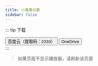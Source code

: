 ```yaml
---
title: 小鹰鹰の歌
sidebar: false
---
```

<link type='text/css' rel='stylesheet' href='/css/page.css'>

::: tip 下载
<br>
<div class="note grey icon modern"><i class="note-icon fas fa-arrow-alt-circle-down"></i>
<a href="https://pan.baidu.com/s/1gocEy7rKPZd2BkmfFZrlEA" target="_blank"><button class="bttn-pill bttn-sm bttn-success"><i class="note-icon fas fa-cloud-download-alt"></i>  百度云（提取码：2333）</button></a>
<a href="https://1drv.ms/f/s!AklAoj71_dJ0hy9wpkUWwZh4sce8" target="_blank" ><button class="bttn-pill bttn-sm bttn-success"><i class="note-icon fas fa-cloud-download-alt"></i>  OneDrive</button></a>
</div>
:::

>   如果页面不显示播放器，请刷新该页面
>

<div id="aplayer01"></div>
<script type="text/javascript">
    const ap = new APlayer({
        container: document.getElementById('aplayer01'),
        order: 'random',
        preload: 'none',
        volume: 0.7,
        listMaxHeight:5,
        audio: [
            {
            name: '左边',
            artist: '猫小鹰Owl',
            url: 'https://mxyowl.oss-cn-beijing.aliyuncs.com/music/%E5%B7%A6%E8%BE%B9.mp3',
            cover: '/musicplayer.png'
            }, {
                name: 'Ring Ring Ring',
                artist: '猫小鹰Owl',
                url: 'https://mxyowl.oss-cn-beijing.aliyuncs.com/music/Ring%20Ring%20Ring.mp3',
                cover: '/musicplayer.png'
            }, {
                name: '一眼万年',
                artist: '猫小鹰Owl',
                url: 'https://mxyowl.oss-cn-beijing.aliyuncs.com/music/%E4%B8%80%E7%9C%BC%E4%B8%87%E5%B9%B4.mp3',
                cover: '/musicplayer.png'
            }, {
                name: '钢铁直男',
                artist: '猫小鹰Owl',
                url: 'https://mxyowl.oss-cn-beijing.aliyuncs.com/music/%E9%92%A2%E9%93%81%E7%9B%B4%E7%94%B7.mp3',
                cover: '/musicplayer.png'
            }, {
                name: '错位时空',
                artist: '猫小鹰Owl',
                url: 'https://mxyowl.oss-cn-beijing.aliyuncs.com/music/%E9%94%99%E4%BD%8D%E6%97%B6%E7%A9%BA.mp3',
                cover: '/musicplayer.png'
            }, {
                name: '热爱105°的你',
                artist: '猫小鹰Owl',
                url: 'https://mxyowl.oss-cn-beijing.aliyuncs.com/music/%E7%83%AD%E7%88%B1105%C2%B0%E7%9A%84%E4%BD%A0.mp3',
                cover: '/musicplayer.png'
            }, {
                name: '干物妹 小埋 OP',
                artist: '猫小鹰Owl',
                url: 'https://oss.maoxiaoying.cool/music/%E5%B9%B2%E7%89%A9%E5%A6%B9%E5%B0%8F%E5%9F%8B.mp3',
                cover: '/musicplayer.png'
            }, {
                name: '花月成双',
                artist: '猫小鹰Owl',
                url: 'https://mxyowl.oss-cn-beijing.aliyuncs.com/music/%E8%8A%B1%E6%9C%88%E6%88%90%E5%8F%8C.mp3',
                cover: '/musicplayer.png'
            }, {
                name: '有形的翅膀',
                artist: '猫小鹰Owl',
                url: 'https://mxyowl.oss-cn-beijing.aliyuncs.com/music/%E6%9C%89%E5%BD%A2%E7%9A%84%E7%BF%85%E8%86%80.mp3',
                cover: '/musicplayer.png'
            }, {
                name: '香水百合',
                artist: '猫小鹰Owl',
                url: 'https://mxyowl.oss-cn-beijing.aliyuncs.com/music/%E9%A6%99%E6%B0%B4%E7%99%BE%E5%90%88.mp3',
                cover: '/musicplayer.png'
            }, {
                name: '酸酸甜甜就是我',
                artist: '猫小鹰Owl',
                url: 'https://mxyowl.oss-cn-beijing.aliyuncs.com/music/%E9%85%B8%E9%85%B8%E7%94%9C%E7%94%9C%E5%B0%B1%E6%98%AF%E6%88%91.mp3',
                cover: '/musicplayer.png'
            }, {
                name: '樱花草',
                artist: '猫小鹰Owl',
                url: 'https://mxyowl.oss-cn-beijing.aliyuncs.com/music/%E6%A8%B1%E8%8A%B1%E8%8D%89.mp3',
                cover: '/musicplayer.png'
            }, {
                name: '大喜（舰长版）',
                artist: '猫小鹰Owl',
                url: 'https://mxyowl.oss-cn-beijing.aliyuncs.com/music/%E5%A4%A7%E5%96%9C%EF%BC%88%E8%88%B0%E9%95%BF%E7%89%88%EF%BC%89.mp3',
                cover: '/musicplayer.png'
            }, {
                name: '大喜',
                artist: '猫小鹰Owl',
                url: 'https://mxyowl.oss-cn-beijing.aliyuncs.com/music/%E5%A4%A7%E5%96%9C.mp3',
                cover: '/musicplayer.png'
            }, {
                name: '与梦盛开',
                artist: '猫小鹰Owl参与·合作',
                url: 'https://mxyowl.oss-cn-beijing.aliyuncs.com/music/与梦盛开.mp3',
                cover: '/musicplayer.png'
            }, {
                name: 'Good Time',
                artist: '猫小鹰Owl',
                url: 'https://mxyowl.oss-cn-beijing.aliyuncs.com/music/Good Time.mp3',
                cover: '/musicplayer.png'
            }, {
                name: 'lemon',
                artist: '猫小鹰Owl',
                url: 'https://mxyowl.oss-cn-beijing.aliyuncs.com/music/lemon.mp3',
                cover: '/musicplayer.png'
            }, {
                name: 'START：DASH！',
                artist: '猫小鹰Owl',
                url: 'https://mxyowl.oss-cn-beijing.aliyuncs.com/music/START：DASH！.mp3',
                cover: '/musicplayer.png'
            }, {
                name: '一直很安静',
                artist: '猫小鹰Owl',
                url: 'https://mxyowl.oss-cn-beijing.aliyuncs.com/music/一直很安静.mp3',
                cover: '/musicplayer.png'
            }, {
                name: '七里香',
                artist: '猫小鹰Owl',
                url: 'https://mxyowl.oss-cn-beijing.aliyuncs.com/music/七里香.mp3',
                cover: '/musicplayer.png'
            }, {
                name: '三清遥',
                artist: '猫小鹰Owl',
                url: 'https://mxyowl.oss-cn-beijing.aliyuncs.com/music/三清遥.mp3',
                cover: '/musicplayer.png'
            }, {
                name: '下一秒相见',
                artist: '猫小鹰Owl',
                url: 'https://mxyowl.oss-cn-beijing.aliyuncs.com/music/下一秒相见.mp3',
                cover: '/musicplayer.png'
            }, {
                name: '下山',
                artist: '猫小鹰Owl',
                url: 'https://mxyowl.oss-cn-beijing.aliyuncs.com/music/下山.mp3',
                cover: '/musicplayer.png'
            }, {
                name: '与你同行~B with U',
                artist: '猫小鹰Owl',
                url: 'https://mxyowl.oss-cn-beijing.aliyuncs.com/music/与你同行~B with U.mp3',
                cover: '/musicplayer.png'
            }, {
                name: '与你最后的夏天',
                artist: '猫小鹰Owl',
                url: 'https://mxyowl.oss-cn-beijing.aliyuncs.com/music/与你最后的夏天.mp3',
                cover: '/musicplayer.png'
            }, {
                name: '世间慢',
                artist: '猫小鹰Owl',
                url: 'https://mxyowl.oss-cn-beijing.aliyuncs.com/music/世间慢.mp3',
                cover: '/musicplayer.png'
            }, {
                name: '东京不太热',
                artist: '猫小鹰Owl',
                url: 'https://mxyowl.oss-cn-beijing.aliyuncs.com/music/东京不太热.mp3',
                cover: '/musicplayer.png'
            }, {
                name: '东流',
                artist: '猫小鹰Owl',
                url: 'https://mxyowl.oss-cn-beijing.aliyuncs.com/music/东流.mp3',
                cover: '/musicplayer.png'
            }, {
                name: '亲爱的，那不是爱情',
                artist: '猫小鹰Owl',
                url: 'https://mxyowl.oss-cn-beijing.aliyuncs.com/music/亲爱的，那不是爱情.mp3',
                cover: '/musicplayer.png'
            }, {
                name: '仙剑问情',
                artist: '猫小鹰Owl',
                url: 'https://mxyowl.oss-cn-beijing.aliyuncs.com/music/仙剑问情.mp3',
                cover: '/musicplayer.png'
            }, {
                name: '但愿人长久',
                artist: '猫小鹰Owl',
                url: 'https://mxyowl.oss-cn-beijing.aliyuncs.com/music/但愿人长久.mp3',
                cover: '/musicplayer.png'
            }, {
                name: '你最最最重要',
                artist: '猫小鹰Owl',
                url: 'https://mxyowl.oss-cn-beijing.aliyuncs.com/music/你最最最重要.mp3',
                cover: '/musicplayer.png'
            }, {
                name: '冬日',
                artist: '猫小鹰Owl',
                url: 'https://mxyowl.oss-cn-beijing.aliyuncs.com/music/冬日.mp3',
                cover: '/musicplayer.png'
            }, {
                name: '凉凉',
                artist: '猫小鹰Owl',
                url: 'https://mxyowl.oss-cn-beijing.aliyuncs.com/music/凉凉.mp3',
                cover: '/musicplayer.png'
            }, {
                name: '勾指起誓',
                artist: '猫小鹰Owl',
                url: 'https://mxyowl.oss-cn-beijing.aliyuncs.com/music/勾指起誓.mp3',
                cover: '/musicplayer.png'
            }, {
                name: '化作樱花树',
                artist: '猫小鹰Owl',
                url: 'https://mxyowl.oss-cn-beijing.aliyuncs.com/music/化作樱花树.mp3',
                cover: '/musicplayer.png'
            }, {
                name: '千里邀月',
                artist: '猫小鹰Owl',
                url: 'https://mxyowl.oss-cn-beijing.aliyuncs.com/music/千里邀月.mp3',
                cover: '/musicplayer.png'
            }, {
                name: '单身情歌',
                artist: '猫小鹰Owl',
                url: 'https://mxyowl.oss-cn-beijing.aliyuncs.com/music/单身情歌.mp3',
                cover: '/musicplayer.png'
            }, {
                name: '听妈妈的话',
                artist: '猫小鹰Owl',
                url: 'https://mxyowl.oss-cn-beijing.aliyuncs.com/music/听妈妈的话.mp3',
                cover: '/musicplayer.png'
            }, {
                name: '咸鱼的夏天',
                artist: '猫小鹰Owl',
                url: 'https://mxyowl.oss-cn-beijing.aliyuncs.com/music/咸鱼的夏天.mp3',
                cover: '/musicplayer.png'
            }, {
                name: '喜欢你',
                artist: '猫小鹰Owl',
                url: 'https://mxyowl.oss-cn-beijing.aliyuncs.com/music/喜欢你.mp3',
                cover: '/musicplayer.png'
            }, {
                name: '团团圆圆',
                artist: '猫小鹰Owl',
                url: 'https://mxyowl.oss-cn-beijing.aliyuncs.com/music/团团圆圆.mp3',
                cover: '/musicplayer.png'
            }, {
                name: '处处吻',
                artist: '猫小鹰Owl',
                url: 'https://mxyowl.oss-cn-beijing.aliyuncs.com/music/处处吻.mp3',
                cover: '/musicplayer.png'
            }, {
                name: '夏天的风',
                artist: '猫小鹰Owl',
                url: 'https://mxyowl.oss-cn-beijing.aliyuncs.com/music/夏天的风.mp3',
                cover: '/musicplayer.png'
            }, {
                name: '大鱼',
                artist: '猫小鹰Owl',
                url: 'https://mxyowl.oss-cn-beijing.aliyuncs.com/music/大鱼.mp3',
                cover: '/musicplayer.png'
            }, {
                name: '奥利给',
                artist: '猫小鹰Owl',
                url: 'https://mxyowl.oss-cn-beijing.aliyuncs.com/music/奥利给.mp3',
                cover: '/musicplayer.png'
            }, {
                name: '宁夏',
                artist: '猫小鹰Owl',
                url: 'https://mxyowl.oss-cn-beijing.aliyuncs.com/music/宁夏.mp3',
                cover: '/musicplayer.png'
            }, {
                name: '对你青睐',
                artist: '猫小鹰Owl',
                url: 'https://mxyowl.oss-cn-beijing.aliyuncs.com/music/对你青睐.mp3',
                cover: '/musicplayer.png'
            }, {
                name: '小城谣',
                artist: '猫小鹰Owl',
                url: 'https://mxyowl.oss-cn-beijing.aliyuncs.com/music/小城谣.mp3',
                cover: '/musicplayer.png'
            }, {
                name: '小情歌',
                artist: '猫小鹰Owl',
                url: 'https://mxyowl.oss-cn-beijing.aliyuncs.com/music/小情歌.mp3',
                cover: '/musicplayer.png'
            }, {
                name: '广寒宫',
                artist: '猫小鹰Owl',
                url: 'https://mxyowl.oss-cn-beijing.aliyuncs.com/music/广寒宫.mp3',
                cover: '/musicplayer.png'
            }, {
                name: '归寻',
                artist: '猫小鹰Owl',
                url: 'https://mxyowl.oss-cn-beijing.aliyuncs.com/music/归寻.mp3',
                cover: '/musicplayer.png'
            }, {
                name: '心动的感觉',
                artist: '猫小鹰Owl',
                url: 'https://mxyowl.oss-cn-beijing.aliyuncs.com/music/心动的感觉.mp3',
                cover: '/musicplayer.png'
            }, {
                name: '心愿便利贴',
                artist: '猫小鹰Owl',
                url: 'https://mxyowl.oss-cn-beijing.aliyuncs.com/music/心愿便利贴.mp3',
                cover: '/musicplayer.png'
            }, {
                name: '忘记时间',
                artist: '猫小鹰Owl',
                url: 'https://mxyowl.oss-cn-beijing.aliyuncs.com/music/忘记时间.mp3',
                cover: '/musicplayer.png'
            }, {
                name: '想见你想见你想见你',
                artist: '猫小鹰Owl',
                url: 'https://mxyowl.oss-cn-beijing.aliyuncs.com/music/想见你想见你想见你.mp3',
                cover: '/musicplayer.png'
            }, {
                name: '我们的爱',
                artist: '猫小鹰Owl',
                url: 'https://mxyowl.oss-cn-beijing.aliyuncs.com/music/我们的爱.mp3',
                cover: '/musicplayer.png'
            }, {
                name: '我怀念的',
                artist: '猫小鹰Owl',
                url: 'https://mxyowl.oss-cn-beijing.aliyuncs.com/music/我怀念的.mp3',
                cover: '/musicplayer.png'
            }, {
                name: '我的一个道姑朋友',
                artist: '猫小鹰Owl',
                url: 'https://mxyowl.oss-cn-beijing.aliyuncs.com/music/我的一个道姑朋友.mp3',
                cover: '/musicplayer.png'
            }, {
                name: '打上花火',
                artist: '猫小鹰Owl',
                url: 'https://mxyowl.oss-cn-beijing.aliyuncs.com/music/打上花火.mp3',
                cover: '/musicplayer.png'
            }, {
                name: '探清水河',
                artist: '猫小鹰Owl',
                url: 'https://mxyowl.oss-cn-beijing.aliyuncs.com/music/探清水河.mp3',
                cover: '/musicplayer.png'
            }, {
                name: '摇篮曲',
                artist: '猫小鹰Owl',
                url: 'https://mxyowl.oss-cn-beijing.aliyuncs.com/music/摇篮曲.mp3',
                cover: '/musicplayer.png'
            }, {
                name: '无归',
                artist: '猫小鹰Owl',
                url: 'https://mxyowl.oss-cn-beijing.aliyuncs.com/music/无归.mp3',
                cover: '/musicplayer.png'
            }, {
                name: '易燃易爆炸',
                artist: '猫小鹰Owl',
                url: 'https://mxyowl.oss-cn-beijing.aliyuncs.com/music/易燃易爆炸.mp3',
                cover: '/musicplayer.png'
            }, {
                name: '晓秋明月',
                artist: '猫小鹰Owl',
                url: 'https://mxyowl.oss-cn-beijing.aliyuncs.com/music/晓秋明月.mp3',
                cover: '/musicplayer.png'
            }, {
                name: '晚安喵（片段）',
                artist: '猫小鹰Owl',
                url: 'https://mxyowl.oss-cn-beijing.aliyuncs.com/music/晚安喵（片段）.mp3',
                cover: '/musicplayer.png'
            }, {
                name: '普通Disico',
                artist: '猫小鹰Owl',
                url: 'https://mxyowl.oss-cn-beijing.aliyuncs.com/music/普通Disico.mp3',
                cover: '/musicplayer.png'
            }, {
                name: '晴天',
                artist: '猫小鹰Owl',
                url: 'https://mxyowl.oss-cn-beijing.aliyuncs.com/music/晴天.mp3',
                cover: '/musicplayer.png'
            }, {
                name: '曹操',
                artist: '猫小鹰Owl',
                url: 'https://mxyowl.oss-cn-beijing.aliyuncs.com/music/曹操.mp3',
                cover: '/musicplayer.png'
            }, {
                name: '最初的梦想',
                artist: '猫小鹰Owl',
                url: 'https://mxyowl.oss-cn-beijing.aliyuncs.com/music/最初的梦想.mp3',
                cover: '/musicplayer.png'
            }, {
                name: '月光',
                artist: '猫小鹰Owl',
                url: 'https://mxyowl.oss-cn-beijing.aliyuncs.com/music/月光.mp3',
                cover: '/musicplayer.png'
            }, {
                name: '有点甜',
                artist: '猫小鹰Owl',
                url: 'https://mxyowl.oss-cn-beijing.aliyuncs.com/music/有点甜.mp3',
                cover: '/musicplayer.png'
            }, {
                name: '未闻花名',
                artist: '猫小鹰Owl',
                url: 'https://mxyowl.oss-cn-beijing.aliyuncs.com/music/未闻花名.mp3',
                cover: '/musicplayer.png'
            }, {
                name: '杀破狼',
                artist: '猫小鹰Owl',
                url: 'https://mxyowl.oss-cn-beijing.aliyuncs.com/music/杀破狼.mp3',
                cover: '/musicplayer.png'
            }, {
                name: '桃花笑',
                artist: '猫小鹰Owl',
                url: 'https://mxyowl.oss-cn-beijing.aliyuncs.com/music/桃花笑.mp3',
                cover: '/musicplayer.png'
            }, {
                name: '棠梨煎雪',
                artist: '猫小鹰Owl',
                url: 'https://mxyowl.oss-cn-beijing.aliyuncs.com/music/棠梨煎雪.mp3',
                cover: '/musicplayer.png'
            }, {
                name: '烟雨行舟',
                artist: '猫小鹰Owl',
                url: 'https://mxyowl.oss-cn-beijing.aliyuncs.com/music/烟雨行舟.mp3',
                cover: '/musicplayer.png'
            }, {
                name: '爱你',
                artist: '猫小鹰Owl',
                url: 'https://mxyowl.oss-cn-beijing.aliyuncs.com/music/爱你.mp3',
                cover: '/musicplayer.png'
            }, {
                name: '爱河',
                artist: '猫小鹰Owl',
                url: 'https://mxyowl.oss-cn-beijing.aliyuncs.com/music/爱河.mp3',
                cover: '/musicplayer.png'
            }, {
                name: '牵丝戏',
                artist: '猫小鹰Owl',
                url: 'https://mxyowl.oss-cn-beijing.aliyuncs.com/music/牵丝戏.mp3',
                cover: '/musicplayer.png'
            }, {
                name: '猫头鹰',
                artist: '猫小鹰Owl',
                url: 'https://mxyowl.oss-cn-beijing.aliyuncs.com/music/猫头鹰.mp3',
                cover: '/musicplayer.png'
            }, {
                name: '生日快乐',
                artist: '猫小鹰Owl',
                url: 'https://mxyowl.oss-cn-beijing.aliyuncs.com/music/生日快乐.mp3',
                cover: '/musicplayer.png'
            }, {
                name: '白金disco',
                artist: '猫小鹰Owl',
                url: 'https://mxyowl.oss-cn-beijing.aliyuncs.com/music/白金disco.mp3',
                cover: '/musicplayer.png'
            }, {
                name: '百花香',
                artist: '猫小鹰Owl',
                url: 'https://mxyowl.oss-cn-beijing.aliyuncs.com/music/百花香.mp3',
                cover: '/musicplayer.png'
            }, {
                name: '稻香',
                artist: '猫小鹰Owl',
                url: 'https://mxyowl.oss-cn-beijing.aliyuncs.com/music/稻香.mp3',
                cover: '/musicplayer.png'
            }, {
                name: '穿越时空的思念',
                artist: '猫小鹰Owl',
                url: 'https://mxyowl.oss-cn-beijing.aliyuncs.com/music/穿越时空的思念.mp3',
                cover: '/musicplayer.png'
            }, {
                name: '窗外',
                artist: '猫小鹰Owl',
                url: 'https://mxyowl.oss-cn-beijing.aliyuncs.com/music/窗外.mp3',
                cover: '/musicplayer.png'
            }, {
                name: '童话镇',
                artist: '猫小鹰Owl',
                url: 'https://mxyowl.oss-cn-beijing.aliyuncs.com/music/童话镇.mp3',
                cover: '/musicplayer.png'
            }, {
                name: '繁华唱遍',
                artist: '猫小鹰Owl',
                url: 'https://mxyowl.oss-cn-beijing.aliyuncs.com/music/繁华唱遍.mp3',
                cover: '/musicplayer.png'
            }, {
                name: '红尘客栈',
                artist: '猫小鹰Owl',
                url: 'https://mxyowl.oss-cn-beijing.aliyuncs.com/music/红尘客栈.mp3',
                cover: '/musicplayer.png'
            }, {
                name: '红昭愿',
                artist: '猫小鹰Owl',
                url: 'https://mxyowl.oss-cn-beijing.aliyuncs.com/music/红昭愿.mp3',
                cover: '/musicplayer.png'
            }, {
                name: '纯白色的你',
                artist: '猫小鹰Owl',
                url: 'https://mxyowl.oss-cn-beijing.aliyuncs.com/music/纯白色的你.mp3',
                cover: '/musicplayer.png'
            }, {
                name: '编号89757',
                artist: '猫小鹰Owl',
                url: 'https://mxyowl.oss-cn-beijing.aliyuncs.com/music/编号89757.mp3',
                cover: '/musicplayer.png'
            }, {
                name: '腐草为萤',
                artist: '猫小鹰Owl',
                url: 'https://mxyowl.oss-cn-beijing.aliyuncs.com/music/腐草为萤.mp3',
                cover: '/musicplayer.png'
            }, {
                name: '莫斯科没有眼泪',
                artist: '猫小鹰Owl',
                url: 'https://mxyowl.oss-cn-beijing.aliyuncs.com/music/莫斯科没有眼泪.mp3',
                cover: '/musicplayer.png'
            }, {
                name: '被风吹过的夏天',
                artist: '猫小鹰Owl',
                url: 'https://mxyowl.oss-cn-beijing.aliyuncs.com/music/被风吹过的夏天.mp3',
                cover: '/musicplayer.png'
            }, {
                name: '说书人',
                artist: '猫小鹰Owl',
                url: 'https://mxyowl.oss-cn-beijing.aliyuncs.com/music/说书人.mp3',
                cover: '/musicplayer.png'
            }, {
                name: '说爱你',
                artist: '猫小鹰Owl',
                url: 'https://mxyowl.oss-cn-beijing.aliyuncs.com/music/说爱你.mp3',
                cover: '/musicplayer.png'
            }, {
                name: '赤伶',
                artist: '猫小鹰Owl',
                url: 'https://mxyowl.oss-cn-beijing.aliyuncs.com/music/赤伶.mp3',
                cover: '/musicplayer.png'
            }, {
                name: '起风了',
                artist: '猫小鹰Owl',
                url: 'https://mxyowl.oss-cn-beijing.aliyuncs.com/music/起风了.mp3',
                cover: '/musicplayer.png'
            }, {
                name: '达拉崩吧',
                artist: '猫小鹰Owl',
                url: 'https://mxyowl.oss-cn-beijing.aliyuncs.com/music/达拉崩吧.mp3',
                cover: '/musicplayer.png'
            }, {
                name: '过年了',
                artist: '猫小鹰Owl',
                url: 'https://mxyowl.oss-cn-beijing.aliyuncs.com/music/过年了.mp3',
                cover: '/musicplayer.png'
            }, {
                name: '追光者',
                artist: '猫小鹰Owl',
                url: 'https://mxyowl.oss-cn-beijing.aliyuncs.com/music/追光者.mp3',
                cover: '/musicplayer.png'
            }, {
                name: '逍遥叹',
                artist: '猫小鹰Owl',
                url: 'https://mxyowl.oss-cn-beijing.aliyuncs.com/music/逍遥叹.mp3',
                cover: '/musicplayer.png'
            }, {
                name: '醉仙歌',
                artist: '猫小鹰Owl',
                url: 'https://mxyowl.oss-cn-beijing.aliyuncs.com/music/醉仙歌.mp3',
                cover: '/musicplayer.png'
            }, {
                name: '醉酒的蝴蝶',
                artist: '猫小鹰Owl',
                url: 'https://mxyowl.oss-cn-beijing.aliyuncs.com/music/醉酒的蝴蝶.mp3',
                cover: '/musicplayer.png'
            }, {
                name: '锦鲤抄',
                artist: '猫小鹰Owl',
                url: 'https://mxyowl.oss-cn-beijing.aliyuncs.com/music/锦鲤抄.mp3',
                cover: '/musicplayer.png'
            }, {
                name: '隐形的翅膀',
                artist: '猫小鹰Owl',
                url: 'https://mxyowl.oss-cn-beijing.aliyuncs.com/music/隐形的翅膀.mp3',
                cover: '/musicplayer.png'
            }, {
                name: '青花瓷',
                artist: '猫小鹰Owl',
                url: 'https://mxyowl.oss-cn-beijing.aliyuncs.com/music/青花瓷.mp3',
                cover: '/musicplayer.png'
            }, {
                name: '马步谣',
                artist: '猫小鹰Owl',
                url: 'https://mxyowl.oss-cn-beijing.aliyuncs.com/music/马步谣.mp3',
                cover: '/musicplayer.png'
            }
        ]
    })
</script>
